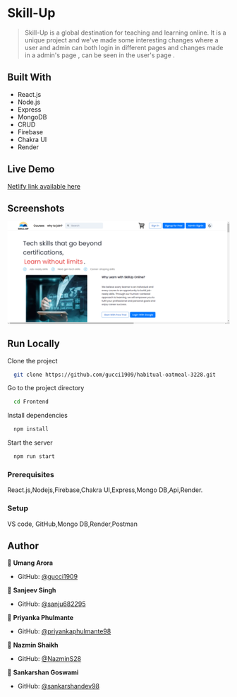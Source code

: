 # Skill-Up

> Skill-Up is a global destination for teaching and learning online. It is a unique project and we've made some interesting changes where a user and admin can both login in different pages and changes made in a admin's page , can be seen in the user's page .  

## Built With

- React.js
- Node.js
- Express 
- MongoDB
- CRUD
- Firebase
- Chakra UI
- Render

## Live Demo 

[Netlify link available here]()

## Screenshots

![App Screenshot](./image/Screenshot.png)

## Run Locally

Clone the project

```bash
  git clone https://github.com/gucci1909/habitual-oatmeal-3228.git
```

Go to the project directory

```bash
  cd Frontend
```

Install dependencies

```bash
  npm install
```

Start the server

```bash
  npm run start
```



### Prerequisites
React.js,Nodejs,Firebase,Chakra UI,Express,Mongo DB,Api,Render.

### Setup
VS code,
GitHub,Mongo DB,Render,Postman





## Author

👤 **Umang Arora**

- GitHub: [@gucci1909](https://github.com/gucci1909)

👤 **Sanjeev Singh**

- GitHub: [@sanju682295](https://github.com/sanju682295)

👤 **Priyanka Phulmante**

- GitHub: [@priyankaphulmante98](https://github.com/priyankaphulmante98)

👤 **Nazmin Shaikh**

- GitHub: [@NazminS28](https://github.com/NazminS28)

👤 **Sankarshan Goswami**

- GitHub: [@sankarshandev98](https://github.com/sankarshandev98)
